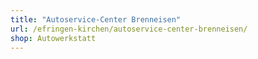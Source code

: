 ```yaml
---
title: "Autoservice-Center Brenneisen"
url: /efringen-kirchen/autoservice-center-brenneisen/
shop: Autowerkstatt
---
```


